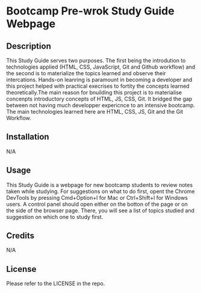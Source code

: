 # Bootcamp Pre-wrok Study Guide Webpage

## Description

This Study Guide serves two purposes. The first being the introdution to technologies applied (HTML, CSS, JavaScript, Git and Github workflow) and the second is to materialize the topics learned and observe their intercations. Hands-on leanring is paramount in becoming a developer and this project helped with practical execrises to fortity the concepts learned theoretically.The main reason for bnuilding this project is to materialise concenpts introductory concepts of HTML, JS, CSS, Git. It bridged the gap between not having much developper expericnce to an intensive bootcamp. The main technologies learned here are HTML, CSS, JS, Git and the Git Workflow.

## Installation

N/A

## Usage

This Study Guide is a webpage for new bootcamp students to review notes taken while studying. For suggestions on what to do first, opent the Chrome DevTools by pressing Cmd+Option+I for Mac or Ctrl+Shift+I for Windows users. A control panel should open either on the botton of the page or  on the side of the browser page. There, you will see a list of topics studied and suggestion on which one to study first. 

## Credits

N/A

## License

Please refer to the LICENSE in the repo.
